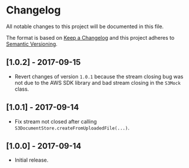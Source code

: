 # Changelog

All notable changes to this project will be documented in this file.

The format is based on [Keep a Changelog](http://keepachangelog.com/) and this project adheres to
[Semantic Versioning](http://semver.org/).

## [1.0.2] - 2017-09-15
 * Revert changes of version `1.0.1` because the stream closing bug was not due to the AWS SDK library and bad stream
   closing in the `S3Mock` class.

## [1.0.1] - 2017-09-14
 * Fix stream not closed after calling `S3DocumentStore.createFromUploadedFile(...)`.

## [1.0.0] - 2017-09-14

* Initial release.
